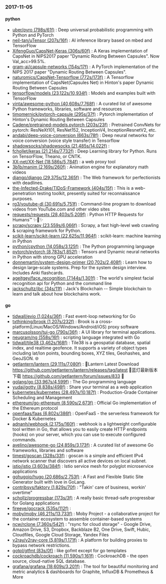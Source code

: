 ### 2017-11-05

#### python
* [uber/pyro (798s/61f)](https://github.com/uber/pyro) : Deep universal probabilistic programming with Python and PyTorch
* [neil-tan/uTensor (207s/16f)](https://github.com/neil-tan/uTensor) : AI inference library based on mbed and TensorFlow
* [XifengGuo/CapsNet-Keras (306s/60f)](https://github.com/XifengGuo/CapsNet-Keras) : A Keras implementation of CapsNet in NIPS2017 paper "Dynamic Routing Between Capsules". Now Val_acc>99.5%.
* [gram-ai/capsule-networks (154s/17f)](https://github.com/gram-ai/capsule-networks) : A PyTorch implementation of the NIPS 2017 paper "Dynamic Routing Between Capsules".
* [naturomics/CapsNet-Tensorflow (772s/173f)](https://github.com/naturomics/CapsNet-Tensorflow) : A Tensorflow implementation of CapsNet(Capsules Net) in Hinton's paper Dynamic Routing Between Capsules
* [tensorflow/models (23,122s/10,934f)](https://github.com/tensorflow/models) : Models and examples built with TensorFlow
* [vinta/awesome-python (40,608s/7,768f)](https://github.com/vinta/awesome-python) : A curated list of awesome Python frameworks, libraries, software and resources
* [timomernick/pytorch-capsule (295s/37f)](https://github.com/timomernick/pytorch-capsule) : Pytorch implementation of Hinton's Dynamic Routing Between Capsules
* [Cadene/pretrained-models.pytorch (203s/23f)](https://github.com/Cadene/pretrained-models.pytorch) : Pretrained ConvNets for pytorch: ResNeXt101, ResNet152, InceptionV4, InceptionResnetV2, etc.
* [andabi/deep-voice-conversion (663s/78f)](https://github.com/andabi/deep-voice-conversion) : Deep neural networks for voice conversion (voice style transfer) in Tensorflow
* [shadowsocks/shadowsocks (21,485s/14,022f)](https://github.com/shadowsocks/shadowsocks) : 
* [fchollet/keras (21,214s/7,732f)](https://github.com/fchollet/keras) : Deep Learning library for Python. Runs on TensorFlow, Theano, or CNTK.
* [XX-net/XX-Net (18,586s/5,784f)](https://github.com/XX-net/XX-Net) : a web proxy tool
* [3b1b/manim (2,169s/260f)](https://github.com/3b1b/manim) : Animation engine for explanatory math videos
* [django/django (29,375s/12,365f)](https://github.com/django/django) : The Web framework for perfectionists with deadlines.
* [the-Infected-Drake/TIDoS-Framework (404s/15f)](https://github.com/the-Infected-Drake/TIDoS-Framework) : This is a web-penetration testing toolkit, presently suited for reconnaissance purposes.
* [rg3/youtube-dl (30,691s/5,751f)](https://github.com/rg3/youtube-dl) : Command-line program to download videos from YouTube.com and other video sites
* [requests/requests (28,403s/5,209f)](https://github.com/requests/requests) : Python HTTP Requests for Humans™ ✨🍰✨
* [scrapy/scrapy (23,559s/6,066f)](https://github.com/scrapy/scrapy) : Scrapy, a fast high-level web crawling & scraping framework for Python.
* [scikit-learn/scikit-learn (22,625s/11,964f)](https://github.com/scikit-learn/scikit-learn) : scikit-learn: machine learning in Python
* [python/cpython (14,058s/3,125f)](https://github.com/python/cpython) : The Python programming language
* [pytorch/pytorch (8,783s/1,852f)](https://github.com/pytorch/pytorch) : Tensors and Dynamic neural networks in Python with strong GPU acceleration
* [donnemartin/system-design-primer (20,702s/2,408f)](https://github.com/donnemartin/system-design-primer) : Learn how to design large-scale systems. Prep for the system design interview. Includes Anki flashcards.
* [ageitgey/face_recognition (7,144s/1,301f)](https://github.com/ageitgey/face_recognition) : The world's simplest facial recognition api for Python and the command line
* [jackschultz/jbc (34s/11f)](https://github.com/jackschultz/jbc) : Jack's Blockchain -- Simple blockchain to learn and talk about how blockchains work.

#### go
* [tidwall/evio (1,024s/36f)](https://github.com/tidwall/evio) : Fast event-loop networking for Go
* [txthinking/brook (1,207s/232f)](https://github.com/txthinking/brook) : Brook is a cross-platform(Linux/MacOS/Windows/Android/iOS) proxy software
* [marcusolsson/tui-go (790s/36f)](https://github.com/marcusolsson/tui-go) : A UI library for terminal applications.
* [neugram/ng (558s/16f)](https://github.com/neugram/ng) : scripting language integrated with Go
* [tidwall/tile38 (3,462s/168f)](https://github.com/tidwall/tile38) : Tile38 is a geospatial database, spatial index, and realtime geofence. It supports a variety of object types including lat/lon points, bounding boxes, XYZ tiles, Geohashes, and GeoJSON. 🌐
* [getlantern/lantern (29,111s/7,080f)](https://github.com/getlantern/lantern) : 🔴Lantern Latest Download https://github.com/getlantern/lantern/releases/tag/latest 🔴蓝灯最新版本下载 https://github.com/getlantern/forum/issues/833 🔴
* [golang/go (33,967s/4,599f)](https://github.com/golang/go) : The Go programming language
* [yudai/gotty (8,838s/498f)](https://github.com/yudai/gotty) : Share your terminal as a web application
* [kubernetes/kubernetes (28,497s/10,187f)](https://github.com/kubernetes/kubernetes) : Production-Grade Container Scheduling and Management
* [ethereum/go-ethereum (8,590s/2,673f)](https://github.com/ethereum/go-ethereum) : Official Go implementation of the Ethereum protocol
* [openfaas/faas (6,802s/386f)](https://github.com/openfaas/faas) : OpenFaaS - the serverless framework for Docker & Kubernetes
* [adnanh/webhook (2,175s/160f)](https://github.com/adnanh/webhook) : webhook is a lightweight configurable tool written in Go, that allows you to easily create HTTP endpoints (hooks) on your server, which you can use to execute configured commands.
* [avelino/awesome-go (24,859s/3,173f)](https://github.com/avelino/awesome-go) : A curated list of awesome Go frameworks, libraries and software
* [timest/goscan (328s/33f)](https://github.com/timest/goscan) : goscan is a simple and efficient IPv4 network scanner that discovers all active devices on local subnet.
* [istio/istio (3,603s/384f)](https://github.com/istio/istio) : Istio service mesh for polyglot microservice applications
* [gohugoio/hugo (20,686s/2,753f)](https://github.com/gohugoio/hugo) : A Fast and Flexible Static Site Generator built with love in GoLang.
* [contribsys/faktory (1,829s/70f)](https://github.com/contribsys/faktory) : "Takin' care of business, workin' overtime"
* [schollz/progressbar (173s/3f)](https://github.com/schollz/progressbar) : A really basic thread-safe progressbar for Golang applications
* [fireeye/gocrack (535s/112f)](https://github.com/fireeye/gocrack) : 
* [moby/moby (46,211s/13,733f)](https://github.com/moby/moby) : Moby Project - a collaborative project for the container ecosystem to assemble container-based systems
* [ncw/rclone (7,360s/542f)](https://github.com/ncw/rclone) : "rsync for cloud storage" - Google Drive, Amazon Drive, S3, Dropbox, Backblaze B2, One Drive, Swift, Hubic, Cloudfiles, Google Cloud Storage, Yandex Files
* [v2ray/v2ray-core (5,819s/1,171f)](https://github.com/v2ray/v2ray-core) : A platform for building proxies to bypass network restrictions.
* [gotpl/gtfmt (83s/0f)](https://github.com/gotpl/gtfmt) : like gofmt except for go templates
* [cockroachdb/cockroach (11,590s/1,161f)](https://github.com/cockroachdb/cockroach) : CockroachDB - the open source, cloud-native SQL database.
* [grafana/grafana (18,609s/3,201f)](https://github.com/grafana/grafana) : The tool for beautiful monitoring and metric analytics & dashboards for Graphite, InfluxDB & Prometheus & More
